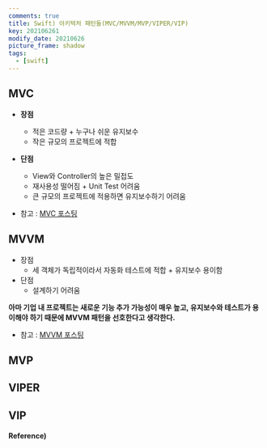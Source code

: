 ```yaml
---
comments: true
title: Swift) 아키텍처 패턴들(MVC/MVVM/MVP/VIPER/VIP)
key: 202106261
modify_date: 20210626
picture_frame: shadow
tags:
  - [swift]
---
```

 
## MVC
 
- **장점**
  - 적은 코드량 + 누구나 쉬운 유지보수
  - 작은 규모의 프로젝트에 적합
- **단점**
  - View와 Controller의 높은 밀접도
  - 재사용성 떨어짐 + Unit Test 어려움
  - 큰 규모의 프로젝트에 적용하면 유지보수하기 어려움
 
- 참고 : [MVC 포스팅](https://khyeji98.github.io/post/2020/06/12/mvc.html)   
 
## MVVM
 
- 장점
  - 세 객체가 독립적이라서 자동화 테스트에 적합 + 유지보수 용이함
- 단점
  - 설계하기 어려움
 
**아마 기업 내 프로젝트는 새로운 기능 추가 가능성이 매우 높고, 유지보수와 테스트가 용이해야 하기 때문에 MVVM 패턴을 선호한다고 생각한다.**
 
- 참고 : [MVVM 포스팅](https://khyeji98.github.io/post/2020/06/13/mvvm.html)
 
## MVP
 

 
## VIPER
 

 
## VIP
 

 
#### Reference)
 
